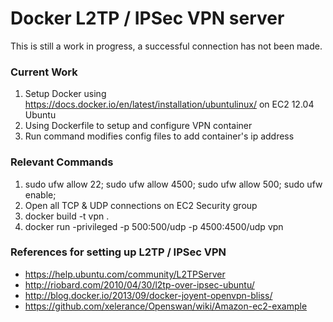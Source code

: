 # Docker L2TP / IPSec VPN server

This is still a work in progress, a successful connection has not been made.

### Current Work
1. Setup Docker using https://docs.docker.io/en/latest/installation/ubuntulinux/ on EC2 12.04 Ubuntu  
1. Using Dockerfile to setup and configure VPN container
1. Run command modifies config files to add container's ip address

### Relevant Commands
1. sudo ufw allow 22; sudo ufw allow 4500; sudo ufw allow 500; sudo ufw enable;
1. Open all TCP & UDP connections on EC2 Security group
1. docker build -t vpn .
1. docker run -privileged -p 500:500/udp -p 4500:4500/udp vpn

### References for setting up L2TP / IPSec VPN
- https://help.ubuntu.com/community/L2TPServer
- http://riobard.com/2010/04/30/l2tp-over-ipsec-ubuntu/ 
- http://blog.docker.io/2013/09/docker-joyent-openvpn-bliss/
- https://github.com/xelerance/Openswan/wiki/Amazon-ec2-example
